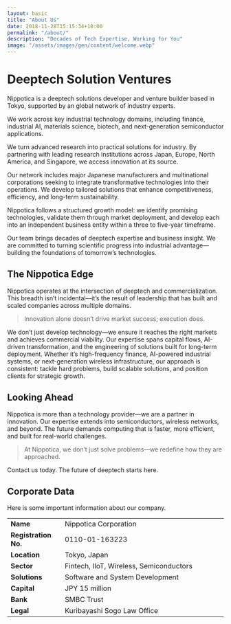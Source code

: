 ```yaml
---
layout: basic
title: "About Us"
date: 2018-11-28T15:15:34+10:00
permalink: "/about/"
description: "Decades of Tech Expertise, Working for You"
image: "/assets/images/gen/content/welcome.webp"
---
```


# Deeptech Solution Ventures

Nippotica is a deeptech solutions developer and venture builder based in Tokyo, supported by an global network of industry experts.

We work across key industrial technology domains, including finance, industrial AI, materials science, biotech, and next-generation semiconductor applications.

We turn advanced research into practical solutions for industry. By partnering with leading research institutions across Japan, Europe, North America, and Singapore, we access innovation at its source.

Our network includes major Japanese manufacturers and multinational corporations seeking to integrate transformative technologies into their operations. We develop tailored solutions that enhance competitiveness, efficiency, and long-term sustainability.

Nippotica follows a structured growth model: we identify promising technologies, validate them through market deployment, and develop each into an independent business entity within a three to five-year timeframe.

Our team brings decades of deeptech expertise and business insight. We are committed to turning scientific progress into industrial advantage—building the foundations of tomorrow’s technologies.

## The Nippotica Edge

Nippotica operates at the intersection of deeptech and commercialization. This breadth isn’t incidental—it’s the result of leadership that has built and scaled companies across multiple domains.   

> Innovation alone doesn’t drive market success; execution does.

We don’t just develop technology—we ensure it reaches the right markets and achieves commercial viability. Our expertise spans capital flows, AI-driven transformation, and the engineering of solutions built for long-term deployment. Whether it’s high-frequency finance, AI-powered industrial systems, or next-generation wireless infrastructure, our approach is consistent: tackle hard problems, build scalable solutions, and position clients for strategic growth. 

## Looking Ahead  

Nippotica is more than a technology provider—we are a partner in innovation. Our expertise extends into semiconductors, wireless networks, and beyond. The future demands computing that is faster, more efficient, and built for real-world challenges.  

> At Nippotica, we don’t just solve problems—we redefine how they are approached.  

Contact us today. The future of deeptech starts here.


## Corporate Data

Here is some important information about our company.

<style>
    table {
        width: 100%;
    }
    td:first-child {
        width: 25%;
        font-weight: bold;
    }
    td:last-child {
        width: 75%;
    }
</style>

<table>
    <tr>
        <td>Name</td>
        <td>Nippotica Corporation</td>
    </tr>
    <tr>
        <td>Registration No.</td>
        <td>0110-01-163223</td>
    </tr>
    <tr>
        <td>Location</td>
        <td>Tokyo, Japan</td>
    </tr>
    <tr>
        <td>Sector</td>
        <td>Fintech, IIoT, Wireless, Semiconductors</td>
    </tr>
    <tr>
        <td>Solutions</td>
        <td>Software and System Development</td>
    </tr>
    <tr>
        <td>Capital</td>
        <td>JPY 15 million</td>
    </tr>
    <tr>
        <td>Bank</td>
        <td>SMBC Trust</td>
    </tr>
    <tr>
        <td>Legal</td>
        <td>Kuribayashi Sogo Law Office</td>
    </tr>
</table>






